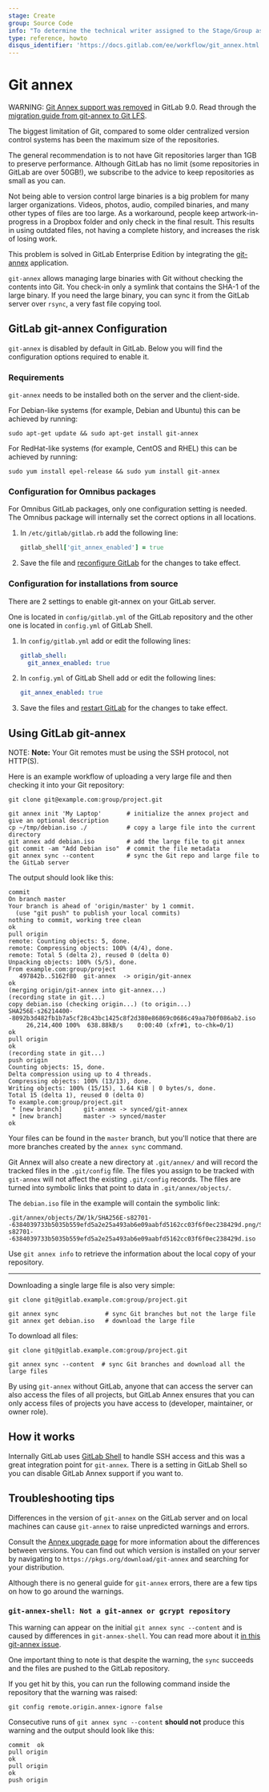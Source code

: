 ```yaml
---
stage: Create
group: Source Code
info: "To determine the technical writer assigned to the Stage/Group associated with this page, see https://about.gitlab.com/handbook/engineering/ux/technical-writing/#assignments"
type: reference, howto
disqus_identifier: 'https://docs.gitlab.com/ee/workflow/git_annex.html'
---
```


# Git annex

WARNING:
[Git Annex support was removed](https://gitlab.com/gitlab-org/gitlab/-/issues/1648)
in GitLab 9.0. Read through the [migration guide from git-annex to Git LFS](../topics/git/lfs/migrate_from_git_annex_to_git_lfs.md).

The biggest limitation of Git, compared to some older centralized version
control systems has been the maximum size of the repositories.

The general recommendation is to not have Git repositories larger than 1GB to
preserve performance. Although GitLab has no limit (some repositories in GitLab
are over 50GB!), we subscribe to the advice to keep repositories as small as
you can.

Not being able to version control large binaries is a big problem for many
larger organizations.
Videos, photos, audio, compiled binaries, and many other types of files are too
large. As a workaround, people keep artwork-in-progress in a Dropbox folder and
only check in the final result. This results in using outdated files, not
having a complete history, and increases the risk of losing work.

This problem is solved in GitLab Enterprise Edition by integrating the
[git-annex](https://git-annex.branchable.com/) application.

`git-annex` allows managing large binaries with Git without checking the
contents into Git.
You check-in only a symlink that contains the SHA-1 of the large binary. If you
need the large binary, you can sync it from the GitLab server over `rsync`, a
very fast file copying tool.

## GitLab git-annex Configuration

`git-annex` is disabled by default in GitLab. Below you will find the
configuration options required to enable it.

### Requirements

`git-annex` needs to be installed both on the server and the client-side.

For Debian-like systems (for example, Debian and Ubuntu) this can be achieved by running:

```shell
sudo apt-get update && sudo apt-get install git-annex
```

For RedHat-like systems (for example, CentOS and RHEL) this can be achieved by running:

```shell
sudo yum install epel-release && sudo yum install git-annex
```

### Configuration for Omnibus packages

For Omnibus GitLab packages, only one configuration setting is needed.
The Omnibus package will internally set the correct options in all locations.

1. In `/etc/gitlab/gitlab.rb` add the following line:

   ```ruby
   gitlab_shell['git_annex_enabled'] = true
   ```

1. Save the file and [reconfigure GitLab](restart_gitlab.md#omnibus-gitlab-reconfigure) for the changes to take effect.

### Configuration for installations from source

There are 2 settings to enable git-annex on your GitLab server.

One is located in `config/gitlab.yml` of the GitLab repository and the other
one is located in `config.yml` of GitLab Shell.

1. In `config/gitlab.yml` add or edit the following lines:

   ```yaml
   gitlab_shell:
     git_annex_enabled: true
   ```

1. In `config.yml` of GitLab Shell add or edit the following lines:

   ```yaml
   git_annex_enabled: true
   ```

1. Save the files and [restart GitLab](restart_gitlab.md#installations-from-source) for the changes to take effect.

## Using GitLab git-annex

NOTE: **Note:**
Your Git remotes must be using the SSH protocol, not HTTP(S).

Here is an example workflow of uploading a very large file and then checking it
into your Git repository:

```shell
git clone git@example.com:group/project.git

git annex init 'My Laptop'       # initialize the annex project and give an optional description
cp ~/tmp/debian.iso ./           # copy a large file into the current directory
git annex add debian.iso         # add the large file to git annex
git commit -am "Add Debian iso"  # commit the file metadata
git annex sync --content         # sync the Git repo and large file to the GitLab server
```

The output should look like this:

```plaintext
commit
On branch master
Your branch is ahead of 'origin/master' by 1 commit.
  (use "git push" to publish your local commits)
nothing to commit, working tree clean
ok
pull origin
remote: Counting objects: 5, done.
remote: Compressing objects: 100% (4/4), done.
remote: Total 5 (delta 2), reused 0 (delta 0)
Unpacking objects: 100% (5/5), done.
From example.com:group/project
   497842b..5162f80  git-annex  -> origin/git-annex
ok
(merging origin/git-annex into git-annex...)
(recording state in git...)
copy debian.iso (checking origin...) (to origin...)
SHA256E-s26214400--8092b3d482fb1b7a5cf28c43bc1425c8f2d380e86869c0686c49aa7b0f086ab2.iso
     26,214,400 100%  638.88kB/s    0:00:40 (xfr#1, to-chk=0/1)
ok
pull origin
ok
(recording state in git...)
push origin
Counting objects: 15, done.
Delta compression using up to 4 threads.
Compressing objects: 100% (13/13), done.
Writing objects: 100% (15/15), 1.64 KiB | 0 bytes/s, done.
Total 15 (delta 1), reused 0 (delta 0)
To example.com:group/project.git
 * [new branch]      git-annex -> synced/git-annex
 * [new branch]      master -> synced/master
ok
```

Your files can be found in the `master` branch, but you'll notice that there
are more branches created by the `annex sync` command.

Git Annex will also create a new directory at `.git/annex/` and will record the
tracked files in the `.git/config` file. The files you assign to be tracked
with `git-annex` will not affect the existing `.git/config` records. The files
are turned into symbolic links that point to data in `.git/annex/objects/`.

The `debian.iso` file in the example will contain the symbolic link:

```plaintext
.git/annex/objects/ZW/1k/SHA256E-s82701--6384039733b5035b559efd5a2e25a493ab6e09aabfd5162cc03f6f0ec238429d.png/SHA256E-s82701--6384039733b5035b559efd5a2e25a493ab6e09aabfd5162cc03f6f0ec238429d.iso
```

Use `git annex info` to retrieve the information about the local copy of your
repository.

---

Downloading a single large file is also very simple:

```shell
git clone git@gitlab.example.com:group/project.git

git annex sync             # sync Git branches but not the large file
git annex get debian.iso   # download the large file
```

To download all files:

```shell
git clone git@gitlab.example.com:group/project.git

git annex sync --content  # sync Git branches and download all the large files
```

By using `git-annex` without GitLab, anyone that can access the server can also
access the files of all projects, but GitLab Annex ensures that you can only
access files of projects you have access to (developer, maintainer, or owner role).

## How it works

Internally GitLab uses [GitLab Shell](https://gitlab.com/gitlab-org/gitlab-shell) to handle SSH access and this was a great
integration point for `git-annex`.
There is a setting in GitLab Shell so you can disable GitLab Annex support
if you want to.

## Troubleshooting tips

Differences in the version of `git-annex` on the GitLab server and on local machines
can cause `git-annex` to raise unpredicted warnings and errors.

Consult the [Annex upgrade page](https://git-annex.branchable.com/upgrades/) for more information about
the differences between versions. You can find out which version is installed
on your server by navigating to `https://pkgs.org/download/git-annex` and
searching for your distribution.

Although there is no general guide for `git-annex` errors, there are a few tips
on how to go around the warnings.

### `git-annex-shell: Not a git-annex or gcrypt repository`

This warning can appear on the initial `git annex sync --content` and is caused
by differences in `git-annex-shell`. You can read more about it
[in this git-annex issue](https://git-annex.branchable.com/forum/Error_from_git-annex-shell_on_creation_of_gcrypt_special_remote/).

One important thing to note is that despite the warning, the `sync` succeeds
and the files are pushed to the GitLab repository.

If you get hit by this, you can run the following command inside the repository
that the warning was raised:

```shell
git config remote.origin.annex-ignore false
```

Consecutive runs of `git annex sync --content` **should not** produce this
warning and the output should look like this:

```plaintext
commit  ok
pull origin
ok
pull origin
ok
push origin
```
